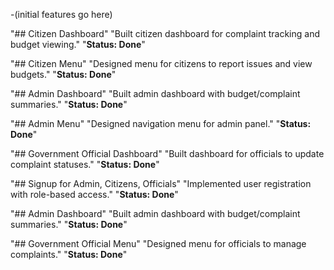 -(initial features go here)

"## Citizen Dashboard" 
"Built citizen dashboard for complaint tracking and budget viewing." 
"**Status: Done**" 

"## Citizen Menu" 
"Designed menu for citizens to report issues and view budgets." 
"**Status: Done**" 

"## Admin Dashboard" 
"Built admin dashboard with budget/complaint summaries." 
"**Status: Done**" 
 
"## Admin Menu" 
"Designed navigation menu for admin panel." 
"**Status: Done**" 

"## Government Official Dashboard" 
"Built dashboard for officials to update complaint statuses." 
"**Status: Done**"  

"## Signup for Admin, Citizens, Officials" 
"Implemented user registration with role-based access." 
"**Status: Done**" 

"## Admin Dashboard" 
"Built admin dashboard with budget/complaint summaries." 
"**Status: Done**" 

"## Government Official Menu" 
"Designed menu for officials to manage complaints." 
"**Status: Done**" 
 